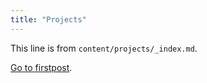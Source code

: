```yaml
---
title: "Projects"
---
```


This line is from `content/projects/_index.md`.



[Go to firstpost](/temp/).